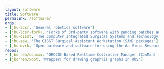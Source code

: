```yaml
---
layout: software
title: Software
permalink: /software/
orgs:
- [jhu-lcsr, 'General robotics software']
- [jhu-lcsr-forks, 'Forks of 3rd-party software with pending patches authored by LCSR']
- [jhu-cisst, 'The Computer Integrated Surgical Systems and Technology (CISST) software libraries']
- [jhu-saw, 'The CISST Surgical Assistant Workstation (SAW) packages']
- [jhu-dvrk, 'Open hardware and software for using the da Vinci Research Kit']
repos:
- [jbohren/conman, 'OROCOS-Based Realtime Controller Manager (ConMan)']
- [jbohren/xdot, 'Wrappers for drawing graphviz graphs in ROS']
---
```



